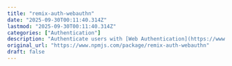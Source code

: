 ```yaml
---
title: "remix-auth-webauthn"
date: "2025-09-30T00:11:40.314Z"
lastmod: "2025-09-30T00:11:40.314Z"
categories: ["Authentication"]
description: "Authenticate users with [Web Authentication](https://www.w3.org/TR/webauthn-2/) passkeys and physical tokens. It is implemented using [SimpleWebAuthn](https://simplewebauthn.dev) and supports user authentication and user registration using passkeys.. Latest version: 0.5.0, last published: 8 months ago. Start using remix-auth-webauthn in your project by running `npm i remix-auth-webauthn`. There are no other projects in the npm registry using remix-auth-webauthn."
original_url: "https://www.npmjs.com/package/remix-auth-webauthn"
draft: false
---
```

